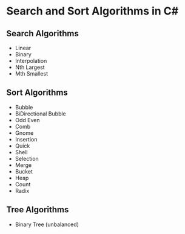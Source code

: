 # Search and Sort Algorithms in C#
## Search Algorithms
- Linear 
- Binary 
- Interpolation 
- Nth Largest
- Mth Smallest

## Sort Algorithms
- Bubble
- BiDirectional Bubble
- Odd Even
- Comb 
- Gnome 
- Insertion 
- Quick 
- Shell 
- Selection
- Merge
- Bucket
- Heap
- Count
- Radix

## Tree Algorithms
- Binary Tree (unbalanced)
